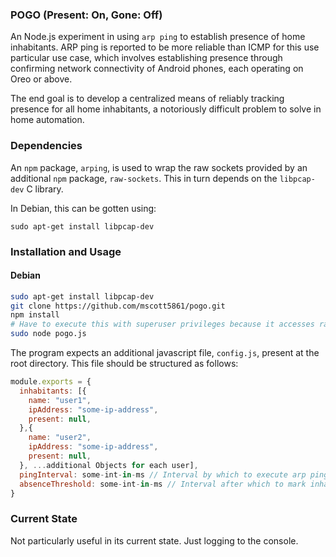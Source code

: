 ### POGO (Present: On, Gone: Off)

An Node.js experiment in using `arp ping` to establish presence of home inhabitants. ARP ping is reported to be more reliable than ICMP for this use particular use case, which involves establishing presence through confirming network connectivity of Android phones, each operating on Oreo or above.

The end goal is to develop a centralized means of reliably tracking presence for all home inhabitants, a notoriously difficult problem to solve in home automation.

### Dependencies

An `npm` package, `arping`, is used to wrap the raw sockets provided by an additional `npm` package, `raw-sockets`. This in turn depends on the `libpcap-dev` C library.

In Debian, this can be gotten using:

`sudo apt-get install libpcap-dev`

### Installation and Usage

#### Debian

```bash
sudo apt-get install libpcap-dev
git clone https://github.com/mscott5861/pogo.git
npm install
# Have to execute this with superuser privileges because it accesses raw sockets
sudo node pogo.js
```

The program expects an additional javascript file, `config.js`, present at the root directory. This file should be structured as follows:

```javascript
module.exports = {
  inhabitants: [{
    name: "user1",
    ipAddress: "some-ip-address",
    present: null,
  },{
    name: "user2",
    ipAddress: "some-ip-address",
    present: null,
  }, ...additional Objects for each user],
  pingInterval: some-int-in-ms // Interval by which to execute arp ping,
  absenceThreshold: some-int-in-ms // Interval after which to mark inhabitant as gone
}
```
### Current State

Not particularly useful in its current state. Just logging to the console.
